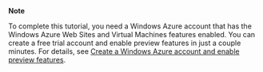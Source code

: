 <div class="dev-callout"><strong>Note</strong>
<p>To complete this tutorial, you need a Windows Azure account that has the Windows Azure Web Sites and Virtual Machines features enabled. You can create a free trial account and enable preview features in just a couple minutes. For details, see <a href="../create-a-windows-azure-account/" target="_blank">Create a Windows Azure account and enable preview features</a>.</p>
</div>
<br />